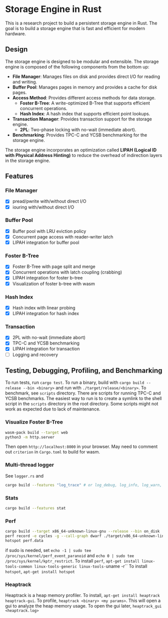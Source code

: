 # Storage Engine in Rust

This is a research project to build a persistent storage engine in Rust. The goal is to build a storage engine that is fast and efficient for modern hardware.

## Design

The storage engine is designed to be modular and extensible. The storage engine is composed of the following components from the bottom up:

* **File Manager**: Manages files on disk and provides direct I/O for reading and writing.
* **Buffer Pool**: Manages pages in memory and provides a cache for disk pages.
* **Access Method**: Provides different access methods for data storage.
  * **Foster B-Tree**: A write-optimized B-Tree that supports efficient concurrent operations.
  * **Hash Index**: A hash index that supports efficient point lookups.
* **Transaction Manager**: Provides transaction support for the storage engine.
  * **2PL**: Two-phase locking with no-wait (immediate abort).
* **Benchmarking**: Provides TPC-C and YCSB benchmarking for the storage engine.

The storage engine incorporates an optimization called **LIPAH (Logical ID with Physical Address Hinting)** to reduce the overhead of indirection layers in the storage engine.

## Features

### File Manager

* [x] pread/pwrite with/without direct I/O
* [x] iouring with/without direct I/O

### Buffer Pool

* [x] Buffer pool with LRU eviction policy
* [x] Concurrent page access with reader-writer latch
* [x] LIPAH integration for buffer pool

### Foster B-Tree

* [x] Foster B-Tree with page split and merge
* [x] Concurrent operations with latch coupling (crabbing)
* [x] LIPAH integration for foster b-tree
* [x] Visualization of foster b-tree with wasm

### Hash Index

* [x] Hash index with linear probing
* [x] LIPAH integration for hash index

### Transaction

* [x] 2PL with no-wait (immediate abort)
* [x] TPC-C and YCSB benchmarking
* [x] LIPAH integration for transaction
* [ ] Logging and recovery

## Testing, Debugging, Profiling, and Benchmarking

To run tests, run `cargo test`. To run a binary, build with `cargo build --release --bin <binary>` and run with `./target/release/<binary>`. To benchmark, see `scripts` directory. There are scripts for running TPC-C and YCSB benchmarks. The easiest way to run is to create a symlink to the shell script in the `scripts` directory in the root directory. Some scripts might not work as expected due to lack of maintenance.

### Visualize Foster B-Tree

```sh
wasm-pack build --target web
python3 -m http.server
```

Then open `http://localhost:8000` in your browser.
May need to comment out `criterion` in `Cargo.toml` to build for wasm.

### Multi-thread logger

See `logger.rs` and

```sh
cargo build --features "log_trace" # or log_debug, log_info, log_warn, log_error
```

### Stats

```sh
cargo build --features stat
```

### Perf

```sh
cargo build --target x86_64-unknown-linux-gnu --release --bin on_disk
perf record -e cycles -g --call-graph dwarf ./target/x86_64-unknown-linux-gnu/release/main
hotspot perf.data
```

if sudo is needed, set `echo -1 | sudo tee /proc/sys/kernel/perf_event_paranoid` and `echo 0 | sudo tee /proc/sys/kernel/kptr_restrict`.
To install `perf`, `apt-get install linux-tools-common linux-tools-generic linux-tools-`uname -r``
To install `hotspot`, `apt-get install hotspot`

### Heaptrack

Heaptrack is a heap memory profiler. To install, `apt-get install heaptrack heaptrack-gui`.
To profile, `heaptrack <binary> <my params>`. This will open a gui to analyze the heap memory usage.
To open the gui later, `heaptrack_gui <heaptrack.log>`

